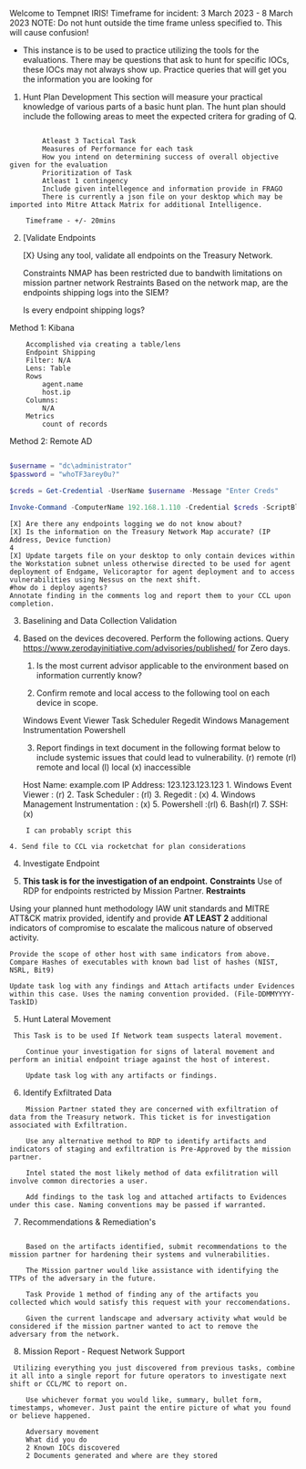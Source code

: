 Welcome to Tempnet IRIS!
Timeframe for incident: 3 March 2023 - 8 March 2023
NOTE: Do not hunt outside the time frame unless specified to. This will cause confusion!
- This instance is to be used to practice utilizing the tools for the evaluations. There may be questions that ask to hunt for specific IOCs, these IOCs may not always show up. Practice queries that will get you the information you are looking for

1. Hunt Plan Development
	This section will measure your practical knowledge of various parts of a basic hunt plan. The hunt plan should include the following areas to meet the expected critera for grading of Q.
```
	
		Atleast 3 Tactical Task
		Measures of Performance for each task
		How you intend on determining success of overall objective given for the evaluation
		Prioritization of Task
		Atleast 1 contingency
		Include given intellegence and information provide in FRAGO
		There is currently a json file on your desktop which may be imported into Mitre Attack Matrix for additional Intelligence.
	
	Timeframe - +/- 20mins
```

2. [Validate Endpoints 
	

	[X} Using any tool, validate all endpoints on the Treasury Network.
	
	Constraints 
		NMAP has been restricted due to bandwith limitations on mission partner network
	Restraints
		Based on the network map, are the endpoints shipping logs into the SIEM?
	
	Is every endpoint shipping logs?

Method 1: Kibana
``` Kibana
	Accomplished via creating a table/lens
	Endpoint Shipping
	Filter: N/A
	Lens: Table
	Rows
		agent.name
		host.ip
	Columns:
		N/A
	Metrics
		count of records	
```

Method 2:  Remote AD

```powershell

$username = "dc\administrator"
$password = "whoTF3arey0u?"

$creds = Get-Credential -UserName $username -Message "Enter Creds" 

Invoke-Command -ComputerName 192.168.1.110 -Credential $creds -ScriptBlock {Get-ADComputer -Filter * | Select-Object DNSHostName} 

```

	[X] Are there any endpoints logging we do not know about?
	[X] Is the information on the Treasury Network Map accurate? (IP Address, Device function)
	4
	[X] Update targets file on your desktop to only contain devices within the Workstation subnet unless otherwise directed to be used for agent deployment of Endgame, Velicoraptor for agent deployment and to access vulnerabilities using Nessus on the next shift.
	#how do i deploy agents?
	Annotate finding in the comments log and report them to your CCL upon completion.


3. Baselining and Data Collection Validation

 1. Based on the devices decovered. Perform the following actions.
	Query https://www.zerodayinitiative.com/advisories/published/ for Zero days. 
	
	1. Is the most current advisor applicable to the environment based on information currently know?
	
	2. Confirm remote and local access to the following tool on each device in scope.
	
	Windows Event Viewer
	Task Scheduler
	Regedit
	Windows Management Instrumentation
	Powershell
	
	3. Report findings in text document in the following format below to include systemic issues that could lead to vulnerability. (r) remote (rl) remote and local (l) local (x) inaccessible
	
	
	Host Name: example.com
	IP Address: 123.123.123.123
	    1. Windows Event Viewer : (r)
	    2. Task Scheduler : (rl)
	    3. Regedit : (x)
	    4. Windows Management Instrumentation : (x)
	    5. Powershell :(rl)
	    6. Bash(rl)
	    7. SSH: (x)
	
```powershell
	I can probably script this
```
	4. Send file to CCL via rocketchat for plan considerations 


4. Investigate Endpoint

 1. **This task is for the investigation of an endpoint.**
	**Constraints** 
		Use of RDP for endpoints restricted by Mission Partner.
	**Restraints** 
	
  Using your planned hunt methodology IAW unit standards and MITRE ATT&CK matrix provided, identify and provide **AT LEAST 2** additional indicators of compromise to escalate the malicous nature of observed activity.
	
	Provide the scope of other host with same indicators from above.
	Compare Hashes of executables with known bad list of hashes (NIST, NSRL, Bit9)
		
	Update task log with any findings and Attach artifacts under Evidences within this case. Uses the naming convention provided. (File-DDMMYYYY-TaskID)

	
5. Hunt Lateral Movement

```
 This Task is to be used If Network team suspects lateral movement. 
	
	Continue your investigation for signs of lateral movement and perform an initial endpoint triage against the host of interest.
	
	Update task log with any artifacts or findings.
```
6. Identify Exfiltrated Data
```
	Mission Partner stated they are concerned with exfiltration of data from the Treasury network. This ticket is for investigation associated with Exfiltration.
		
	Use any alternative method to RDP to identify artifacts and indicators of staging and exfiltration is Pre-Approved by the mission partner.
		
	Intel stated the most likely method of data exfilitration will involve common directories a user.
		
	Add findings to the task log and attached artifacts to Evidences under this case. Naming conventions may be passed if warranted.
```
7. Recommendations & Remediation's
```

	Based on the artifacts identified, submit recommendations to the mission partner for hardening their systems and vulnerabilities.
	
	The Mission partner would like assistance with identifying the TTPs of the adversary in the future.
	
	Task Provide 1 method of finding any of the artifacts you collected which would satisfy this request with your reccomendations.
	
	Given the current landscape and adversary activity what would be considered if the mission partner wanted to act to remove the adversary from the network.
```

8. Mission Report - Request Network Support

```
 Utilizing everything you just discovered from previous tasks, combine it all into a single report for future operators to investigate next shift or CCL/MC to report on.
	
	Use whichever format you would like, summary, bullet form, timestamps, whomever. Just paint the entire picture of what you found or believe happened.
	
	Adversary movement
	What did you do
	2 Known IOCs discovered
	2 Documents generated and where are they stored
```
